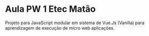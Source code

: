 # Aula PW 1 Etec Matão
Projeto para JavaScript modular em sistema de Vue.Js (Vanilla) para aprendizagem de execução de micro web aplicações.
